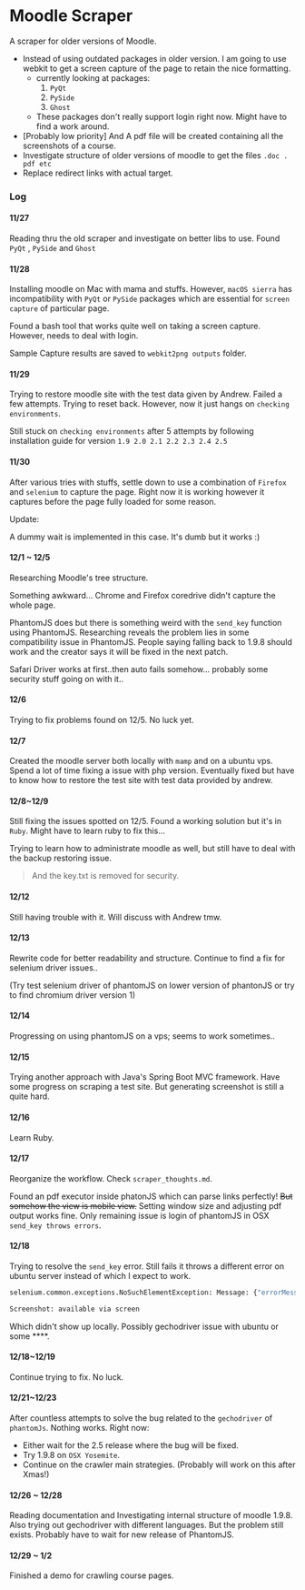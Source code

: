 # Moodle Scraper
A scraper for older versions of Moodle.

- Instead of using outdated packages in older version. I am going to use webkit to get a screen capture of the page to retain the nice formatting.
  - currently looking at packages:
    1. `PyQt`
    2. `PySide`
    3. `Ghost`
  - These packages don't really support login right now. Might have to find a work around.
- [Probably low priority] And A pdf file will be created containing all the screenshots of a course.
- Investigate structure of older versions of moodle to get the files `.doc . pdf etc`
- Replace redirect links with actual target.


### Log

#### 11/27

Reading thru the old scraper and investigate on better libs to use. Found `PyQt` , `PySide` and `Ghost`

#### 11/28

Installing moodle on Mac with mama and stuffs. However, `macOS sierra` has incompatibility with `PyQt` or `PySide` packages which are essential for `screen capture` of particular page.

Found a bash tool that works quite well on taking a screen capture. However, needs to deal with login.

Sample Capture results are saved to `webkit2png outputs` folder.

#### 11/29

Trying to restore moodle site with the test data given by Andrew. Failed a few attempts. Trying to reset back. However, now it just hangs on `checking environments`.

Still stuck on  `checking environments` after 5 attempts by following installation guide for version `1.9 2.0 2.1 2.2 2.3 2.4 2.5`

#### 11/30

After various tries with stuffs, settle down to use a combination of `Firefox` and `selenium` to capture the page. Right now it is working however it captures before the page fully loaded for some reason.

Update:

A dummy wait is implemented in this case. It's dumb but it works :)

#### 12/1 ~ 12/5

Researching Moodle's tree structure. 

Something awkward… Chrome and Firefox coredrive didn't capture the whole page.

PhantomJS does but there is something weird with the `send_key` function using PhantomJS. Researching reveals the problem lies in some compatibility issue in PhantomJS. People saying falling back to 1.9.8 should work and the creator says it will be fixed in the next patch.

Safari Driver works at first..then auto fails somehow… probably some security stuff going on with it..

#### 12/6

Trying to fix problems found on 12/5. No luck yet.

#### 12/7

Created the moodle server both locally with `mamp` and on a ubuntu vps. Spend a lot of time fixing a issue with php version. Eventually fixed but have to know how to restore the test site with test data provided by andrew.

#### 12/8~12/9

Still fixing the issues spotted on 12/5. Found a working solution but it's in `Ruby`. Might have to learn ruby to fix this…

Trying to learn how to administrate moodle as well, but still have to deal with the backup restoring issue.

> And the key.txt is removed for security.

#### 12/12

Still having trouble with it. Will discuss with Andrew tmw.

#### 12/13

Rewrite code for better readability and structure. Continue to find a fix for selenium driver issues..

(Try test selenium driver of phantomJS on lower version of phantonJS or try to find chromium driver version 1)

#### 12/14 

Progressing on using phantomJS on a vps; seems to work sometimes..

#### 12/15

Trying another approach with Java's Spring Boot MVC framework. Have some progress on scraping a test site. But generating screenshot is still a quite hard.

#### 12/16

Learn Ruby.

#### 12/17

Reorganize the workflow. Check `scraper_thoughts.md`.

Found an pdf executor inside phatonJS which can parse links perfectly! ~~But somehow the view is mobile view.~~ Setting window size and adjusting pdf output works fine. Only remaining issue is login of phantomJS in OSX `send_key throws errors`. 

#### 12/18

Trying to resolve the `send_key` error. Still fails it throws a different error on ubuntu server instead of which I expect to work.

```python
selenium.common.exceptions.NoSuchElementException: Message: {"errorMessage":"Unable to find element with xpath './/[@id='username']'","request":{"headers":{"Accept":"application/json","Accept-Encoding":"identity","Connection":"close","Content-Length":"104","Content-Type":"application/json;charset=UTF-8","Host":"127.0.0.1:59944","User-Agent":"Python-urllib/2.7"},"httpVersion":"1.1","method":"POST","post":"{\"using\": \"xpath\", \"sessionId\": \"cd1737c0-c5a7-11e6-b842-617fa01ef11c\", \"value\": \".//[@id='username']\"}","url":"/element","urlParsed":{"anchor":"","query":"","file":"element","directory":"/","path":"/element","relative":"/element","port":"","host":"","password":"","user":"","userInfo":"","authority":"","protocol":"","source":"/element","queryKey":{},"chunks":["element"]},"urlOriginal":"/session/cd1737c0-c5a7-11e6-b842-617fa01ef11c/element"}}

Screenshot: available via screen
```

Which didn't show up locally. Possibly gechodriver issue with ubuntu or some \****.

#### 12/18~12/19

Continue trying to fix. No luck.

#### 12/21~12/23

After countless attempts to solve the bug related to the `gechodriver` of `phantomJs`. Nothing works. Right now:

- Either wait for the 2.5 release where the bug will be fixed.
- Try 1.9.8 on `OSX Yosemite`.
- Continue on the crawler main strategies. (Probably will work on this after Xmas!)

#### 12/26 ~ 12/28

Reading documentation and Investigating internal structure of moodle 1.9.8. Also trying out gechodriver with different languages. But the problem still exists. Probably have to wait for new release of PhantomJS.

#### 12/29 ~ 1/2

Finished a demo for crawling course pages.
